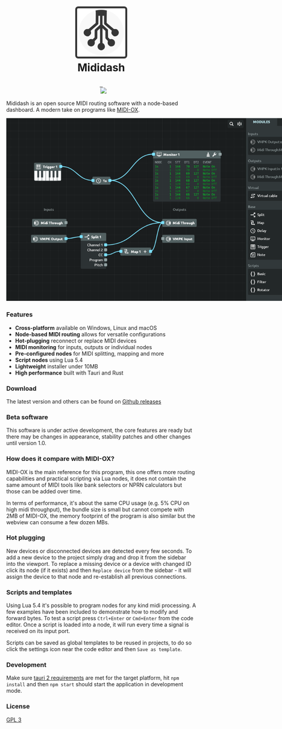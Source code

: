 <h1 align="center">
  <img src="src-tauri/icons/logo.svg" width="128" style="padding: 5px; background: #363636; border-radius: 8px" />
  <br>
  Mididash
  <br>
</h1>

<div align="center">
  <a href="https://github.com/tiagolr/mididash/releases">
    <img src="https://img.shields.io/badge/Windows-0078D6?style=for-the-badge&logo=windows&logoColor=white" alt="">
  </a>
  <a href="https://github.com/tiagolr/mididash/releases">
    <img src="https://img.shields.io/badge/Ubuntu-E95420?style=for-the-badge&logo=ubuntu&logoColor=white" alt="">
  </a>
  <a href="https://github.com/tiagolr/mididash/releases">
    <img src="https://img.shields.io/badge/MACOS-adb8c5?style=for-the-badge&logo=macos&logoColor=white" alt="">
  </a>
</div>

<div align="center">
<img src="https://img.shields.io/github/v/release/tiagolr/mididash?color=%40&label=latest" alt="">
<img src="https://img.shields.io/github/issues-raw/tiagolr/mididash" alt="">
<img src="https://img.shields.io/github/downloads/tiagolr/mididash/total" alt="">
<img src="https://img.shields.io/github/license/tiagolr/mididash">
</div>

<p></p>



Mididash is an open source MIDI routing software with a node-based dashboard. A modern take on programs like [MIDI-OX](http://www.midiox.com).

<div style="text-align: center">
  <img src="./src-assets/ss.png" style="max-width: 800px">
</div>

### Features

  * **Cross-platform** available on Windows, Linux and macOS
  * **Node-based MIDI routing** allows for versatile configurations
  * **Hot-plugging** reconnect or replace MIDI devices
  * **MIDI monitoring** for inputs, outputs or individual nodes
  * **Pre-configured nodes** for MIDI splitting, mapping and more
  * **Script nodes** using Lua 5.4
  * **Lightweight** installer under 10MB
  * **High performance** built with Tauri and Rust

### Download

The latest version and others can be found on [Github releases]()

### Beta software

This software is under active development, the core features are ready but there may be changes in appearance, stability patches and other changes until version 1.0.

### How does it compare with MIDI-OX?

MIDI-OX is the main reference for this program, this one offers more routing capabilities and practical scripting via Lua nodes, it does not contain the same amount of MIDI tools like bank selectors or NPRN calculators but those can be added over time.

In terms of performance, it's about the same CPU usage (e.g. 5% CPU on high midi throughput), the bundle size is small but cannot compete with 2MB of MIDI-OX, the memory footprint of the program is also similar but the webview can consume a few  dozen MBs.

### Hot plugging

New devices or disconnected devices are detected every few seconds. To add a new device to the project simply drag and drop it from the sidebar into the viewport. To replace a missing device or a device with changed ID click its node (if it exists) and then `Replace device` from the sidebar - it will assign the device to that node and re-establish all previous connections.

### Scripts and templates

Using Lua 5.4 it's possible to program nodes for any kind midi processing. A few examples have been included to demonstrate how to modify and forward bytes. To test a script press `Ctrl+Enter` or `Cmd+Enter` from the code editor. Once a script is loaded into a node, it will run every time a signal is received on its input port.

Scripts can be saved as global templates to be reused in projects, to do so
click the settings icon near the code editor and then `Save as template`.

### Development

Make sure [tauri 2 requirements](https://v2.tauri.app/start/prerequisites/) are met for the target platform, hit `npm install` and then `npm start` should start the application in development mode.

### License

[GPL 3](https://www.gnu.org/licenses/gpl-3.0.en.html)
